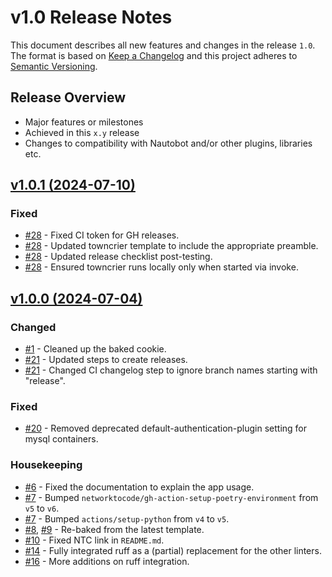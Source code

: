 # v1.0 Release Notes

This document describes all new features and changes in the release `1.0`. The format is based on [Keep a Changelog](https://keepachangelog.com/en/1.0.0/) and this project adheres to [Semantic Versioning](https://semver.org/spec/v2.0.0.html).

## Release Overview

- Major features or milestones
- Achieved in this `x.y` release
- Changes to compatibility with Nautobot and/or other plugins, libraries etc.

## [v1.0.1 (2024-07-10)](https://github.com/nautobot/nautobot-app-dev-example/releases/tag/v1.0.1)

### Fixed

- [#28](https://github.com/nautobot/nautobot-app-dev-example/issues/28) - Fixed CI token for GH releases.
- [#28](https://github.com/nautobot/nautobot-app-dev-example/issues/28) - Updated towncrier template to include the appropriate preamble.
- [#28](https://github.com/nautobot/nautobot-app-dev-example/issues/28) - Updated release checklist post-testing.
- [#28](https://github.com/nautobot/nautobot-app-dev-example/issues/28) - Ensured towncrier runs locally only when started via invoke.

## [v1.0.0 (2024-07-04)](https://github.com/nautobot/nautobot-app-dev-example/releases/tag/v1.0.0)

### Changed

- [#1](https://github.com/nautobot/nautobot-app-dev-example/issues/1) - Cleaned up the baked cookie.
- [#21](https://github.com/nautobot/nautobot-app-dev-example/issues/21) - Updated steps to create releases.
- [#21](https://github.com/nautobot/nautobot-app-dev-example/issues/21) - Changed CI changelog step to ignore branch names starting with "release".

### Fixed

- [#20](https://github.com/nautobot/nautobot-app-dev-example/issues/20) - Removed deprecated default-authentication-plugin setting for mysql containers.

### Housekeeping

- [#6](https://github.com/nautobot/nautobot-app-dev-example/issues/6) - Fixed the documentation to explain the app usage.
- [#7](https://github.com/nautobot/nautobot-app-dev-example/issues/7) - Bumped `networktocode/gh-action-setup-poetry-environment` from `v5` to `v6`.
- [#7](https://github.com/nautobot/nautobot-app-dev-example/issues/7) - Bumped `actions/setup-python` from `v4` to `v5`.
- [#8](https://github.com/nautobot/nautobot-app-dev-example/issues/8), [#9](https://github.com/nautobot/nautobot-app-dev-example/issues/9) - Re-baked from the latest template.
- [#10](https://github.com/nautobot/nautobot-app-dev-example/issues/10) - Fixed NTC link in `README.md`.
- [#14](https://github.com/nautobot/nautobot-app-dev-example/issues/14) - Fully integrated ruff as a (partial) replacement for the other linters.
- [#16](https://github.com/nautobot/nautobot-app-dev-example/issues/16) - More additions on ruff integration.
